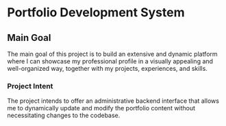 # Portfolio Development System

## Main Goal
The main goal of this project is to build an extensive and dynamic platform where I can showcase my professional profile in a visually appealing and well-organized way, together with my projects, experiences, and skills.

### Project Intent
The project intends to offer an administrative backend interface that allows me to dynamically update and modify the portfolio content without necessitating changes to the codebase.
